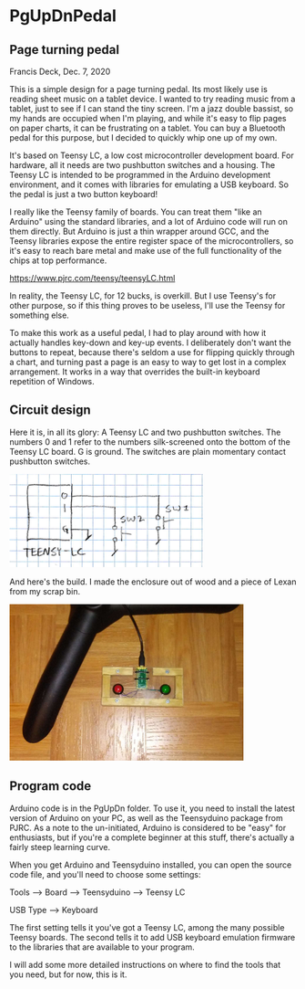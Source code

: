 # PgUpDnPedal
## Page turning pedal

Francis Deck, Dec. 7, 2020

This is a simple design for a page turning pedal. Its most likely use is reading sheet music on a tablet device. I wanted to try reading music from a tablet, just to see if I can stand the tiny screen. I'm a jazz double bassist, so my hands are occupied when I'm playing, and while it's easy to flip pages on paper charts, it can be frustrating on a tablet. You can buy a Bluetooth pedal for this purpose, but I decided to quickly whip one up of my own.

It's based on Teensy LC, a low cost microcontroller development board. For hardware, all it needs are two pushbutton switches and a housing. The Teensy LC is intended to be programmed in the Arduino development environment, and it comes with libraries for emulating a USB keyboard. So the pedal is just a two button keyboard!

I really like the Teensy family of boards. You can treat them "like an Arduino" using the standard libraries, and a lot of Arduino code will run on them directly. But Arduino is just a thin wrapper around GCC, and the Teensy libraries expose the entire register space of the microcontrollers, so it's easy to reach bare metal and make use of the full functionality of the chips at top performance.

  https://www.pjrc.com/teensy/teensyLC.html

In reality, the Teensy LC, for 12 bucks, is overkill. But I use Teensy's for other purpose, so if this thing proves to be useless, I'll use the Teensy for something else.

To make this work as a useful pedal, I had to play around with how it actually handles key-down and key-up events. I deliberately don't want the buttons to repeat, because there's seldom a use for flipping quickly through a chart, and turning past a page is an easy to way to get lost in a complex arrangement. It works in a way that overrides the built-in keyboard repetition of Windows.

## Circuit design

Here it is, in all its glory: A Teensy LC and two pushbutton switches. The numbers 0 and 1 refer to the numbers silk-screened onto the bottom of the Teensy LC board. G is ground. The switches are plain momentary contact pushbutton switches.

![Schematic](./img/schem.png)

And here's the build. I made the enclosure out of wood and a piece of Lexan from my scrap bin.

![Picture](./img/picture.png)

## Program code

Arduino code is in the PgUpDn folder. To use it, you need to install the latest version of Arduino on your PC, as well as the Teensyduino package from PJRC. As a note to the un-initiated, Arduino is considered to be "easy" for enthusiasts, but if you're a complete beginner at this stuff, there's actually a fairly steep learning curve.

When you get Arduino and Teensyduino installed, you can open the source code file, and you'll need to choose some settings:

  Tools --> Board --> Teensyduino --> Teensy LC
  
  USB Type --> Keyboard
  
The first setting tells it you've got a Teensy LC, among the many possible Teensy boards. The second tells it to add USB keyboard emulation firmware to the libraries that are available to your program.

I will add some more detailed instructions on where to find the tools that you need, but for now, this is it.
